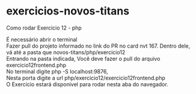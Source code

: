 # exercicios-novos-titans

Como rodar Exercicio 12 - php

É necessário abrir o terminal<br>
Fazer pull do projeto informado no link do PR no card nvt 167. Dentro dele, vá até a pasta que  novos-titans/php/exercicio12<br>
Entrando na pasta indicada, Você deve fazer o pull do arquivo exercicio12frontend.php<br>
No terminal digite php -S localhost:9876, <br>
Nesta porta digite a url php/exercicio12/exercicio12frontend.php<br>
O Exercicio estará disponivel para rodar nesta aba do navegador.<br>
